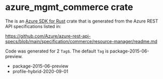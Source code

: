 # azure_mgmt_commerce crate

The is an [Azure SDK for Rust](https://github.com/Azure/azure-sdk-for-rust) crate that is generated from the Azure REST API specifications listed in:

https://github.com/Azure/azure-rest-api-specs/blob/main/specification/commerce/resource-manager/readme.md

Code was generated for 2 `Tag`s. The default `Tag` is package-2015-06-preview.


- package-2015-06-preview
- profile-hybrid-2020-09-01